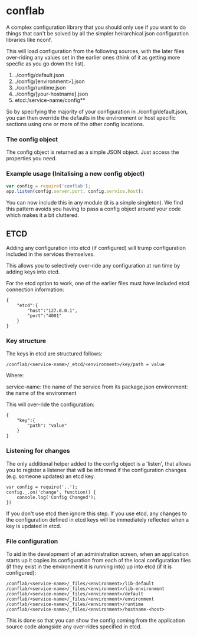 # conflab

A complex configuration library that you should only use if you want to do things that can't be solved by all the simpler heirarchical json configuration libraries like nconf.

This will load configuration from the following sources, with the later files over-riding any values set in the earlier ones (think of it as getting more specfic as you go down the list).

1. ./config/default.json
2. ./config/[environment>].json
3. ./config/runtime.json
4. ./config/[your-hostname].json
5. etcd:/service-name/config**

So by specifying the majority of your configuration in ./config/default.json, you can then override the defaults in the environment or host specific sections using one or more of the other config locations.

### The config object

The config object is returned as a simple JSON object.  Just access the properties you need.

### Example usage (Initalising a new config object)

```js
var config = require('conflab');
app.listen(config.server.port, config.service.host);
```

You can now include this in any module (it is a simple singleton).  We find this pattern avoids you having to pass a config
object around your code which makes it a bit cluttered.

## ETCD

Adding any configuration into etcd (if configured) will trump configuration included in the services themselves.

This allows you to selectively over-ride any configuration at run time by adding keys into etcd.

For the etcd option to work, one of the earlier files must have included etcd connection information:

```
{
    "etcd":{
        "host":"127.0.0.1",
        "port":"4001"
    }
}
```

### Key structure

The keys in etcd are structured follows:

```
/conflab/<service-name>/_etcd/<environment>/key/path = value
```

Where:

service-name:  the name of the service from its package.json
environment:  the name of the environment

This will over-ride the configuration:

```
{
    "key":{
        "path": "value"
    }
}
```

### Listening for changes

The only additional helper added to the config object is a 'listen', that allows you to register a listener that will be informed if the configuration changes (e.g. someone updates) an etcd key.

```
var config = require('..');
config._.on('change', function() {
    console.log('Config Changed');
})
```

If you don't use etcd then ignore this step.  If you use etcd, any changes to the configuration defined in etcd keys will be immediately reflected when a key is updated in etcd.

### File configuration

To aid in the development of an administration screen, when an application starts up it copies its configuration from each of the local configuration files (if they exist in the environment it is running into) up into etcd (if it is configured):

```
/conflab/<service-name>/_files/<environment>/lib-default
/conflab/<service-name>/_files/<environment>/lib-environment
/conflab/<service-name>/_files/<environment>/default
/conflab/<service-name>/_files/<environment>/environment
/conflab/<service-name>/_files/<environment>/runtime
/conflab/<service-name>/_files/<environment>/hostname-<host>
```

This is done so that you can show the config coming from the application source code alongside any over-rides specified in etcd.
